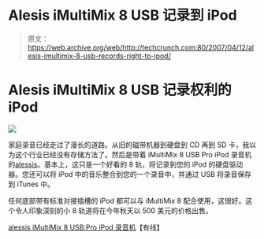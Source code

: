 # Alesis iMultiMix 8 USB 记录到 iPod

> 原文：<https://web.archive.org/web/http://techcrunch.com:80/2007/04/12/alesis-imultimix-8-usb-records-right-to-ipod/>

# Alesis iMultiMix 8 USB 记录权利的 iPod

![](img/06017f5d5af170e5db7505678a534680.png)

家庭录音已经走过了漫长的道路。从旧的磁带机器到硬盘到 CD 再到 SD 卡，我以为这个行业已经没有存储方法了。然后是带着 iMultiMix 8 USB Pro iPod 录音机的[alessis](https://web.archive.org/web/20201028064104/https://crunchbase.com/organization/alesis)。基本上，这只是一个好看的 8 轨，将记录到您的 iPod 的硬盘驱动器。您还可以将 iPod 中的音乐整合到您的一个录音中，并通过 USB 将录音保存到 iTunes 中。

任何底部带有标准对接插槽的 iPod 都可以与 iMultiMix 8 配合使用，这很好。这个令人印象深刻的小 8 轨道将在今年秋天以 500 美元的价格出售。

[alessis iMultiMix 8 USB:Pro iPod 录音机](https://web.archive.org/web/20201028064104/http://blog.wired.com/gadgets/2007/04/alesis_imultimi.html)【有线】